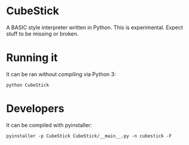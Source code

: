 CubeStick
=========

A BASIC style interpreter written in Python.  This is experimental.  Expect stuff to be missing or broken.

# Running it

It can be ran without compiling via Python 3:

`python CubeStick`

# Developers

It can be compiled with pyinstaller:

`pyinstaller -p CubeStick CubeStick/__main__.py -n cubestick -F`

